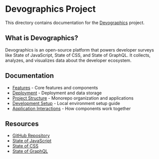 # Devographics Project

This directory contains documentation for the [Devographics](https://github.com/Devographics/Monorepo) project.

## What is Devographics?

Devographics is an open-source platform that powers developer surveys like State of JavaScript, State of CSS, and State of GraphQL. It collects, analyzes, and visualizes data about the developer ecosystem.

## Documentation

- [Features](./devographics-features.md) - Core features and components
- [Deployment](./devographics-deployment-and-persistence.md) - Deployment and data storage
- [Project Structure](./devographics-project-structure.md) - Monorepo organization and applications
- [Development Setup](./devographics-development-setup.md) - Local environment setup guide
- [Application Interactions](./devographics-application-interactions.md) - How components work together

## Resources

- [GitHub Repository](https://github.com/Devographics/Monorepo)
- [State of JavaScript](https://stateofjs.com/)
- [State of CSS](https://stateofcss.com/)
- [State of GraphQL](https://stateofgraphql.com/)
